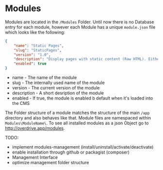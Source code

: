 # Modules

Modules are located in the `/Modules` Folder. Until now there is no Database
entry for each module, however each Module has a unique `module.json` file which
looks like the following:

```json
{
	"name": "Static Pages",
	"slug": "StaticPages",
	"version": "1.0",
	"description": "Display pages with static content (Raw HTML). Either as text files or in a database.",
	"enabled": true
}
```

- name - The name of the module
- slug - The internally used name of the module
- version - The current version of the module
- description - A short desription of the module
- enabled - If true, the module is enabled b default when it's loaded into the CMS

The Folder structure of a module matches the structure of the main `/app`
directory and also behaves like that. Module files are namespaced within
`Modules\ModuleName\`.
To see all installed modules as a json Object go to
http://overdrive.app/modules.

TODO:
- implement modules-management (install/uninstall/activate/deactivate)
- enable installation through github or packagist (composer)
- Management Interface
- optimize management folder structure
